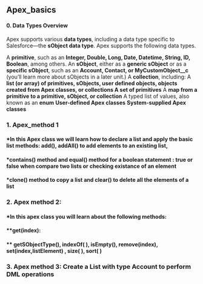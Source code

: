 ## **Apex_basics**

#### 0. **Data Types Overview**
Apex supports various **data types**, including a data type specific to Salesforce—the **sObject data type**.
Apex supports the following data types.

A **primitive**, such as an **Integer, Double, Long, Date, Datetime, String, ID, Boolean**, among others.
An **sObject**, either as a **generic sObject** or as a **specific sObject**, such as an **Account, Contact, or MyCustomObject__c** (you’ll learn more about sObjects in a later unit.)
A **collection**, including:
A **list (or array) of primitives, sObjects, user defined objects, objects created from Apex classes, or collections
A set of primitives**
A **map from a primitive to a primitive, sObject, or collection**
A typed list of values, also known as an **enum**
**User-defined Apex classes**
**System-supplied Apex classes**


### 1. Apex_method 1
####  *In this Apex class we will learn how to declare a list and apply the basic list methods: add(), addAll() to add elements to an existing list,
####  *contains() method  and equal() method for a boolean statement : true or false when compare two lists or checking existance of an element
####  *clone() method to copy a list and clear() to delete all the elements of a list

### 2. Apex method 2:
####  *In this apex class you will learn about the following methods: 
#### **get(index):
#### ** getSObjectType(), indexOf( ), isEmpty(), remove(index), set(index,listElement) , size( ), sort( )

### 3. Apex method 3: Create a List with type Account to perform DML operations



